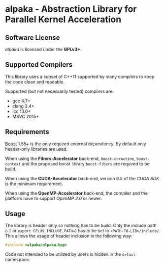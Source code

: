 alpaka - Abstraction Library for Parallel Kernel Acceleration
================================================================

Software License
----------------

*alpaka* is licensed under the **GPLv3+**. 

Supported Compilers
-------------------

This library uses a subset of C++11 supported by many compilers to keep the
code clean and readable.

Supported (but not necessarily tested) compilers are:
- gcc 4.7+
- clang 3.4+
- icc 13.0+
- MSVC 2015+

Requirements
------------

[Boost](http://boost.org/) 1.55+ is the only required external dependency.
By default only header-only libraries are used.

When using the **Fibers-Accelerator** back-end, `boost-coroutine`, `boost-context` and
the proposed boost library `boost-fibers` are required to be build.

When using the **CUDA-Accelerator** back-end, version *6.5* of the *CUDA SDK* is the
minimum requirement.

When using the **OpenMP-Accelerator** back-end, the compiler and the platform have
to support *OpenMP 2.0* or newer.

Usage
-----

The library is header only so nothing has to be build.
Only the include path (`-I` or `export CPLUS_INCLUDE_PATH=`) has to be set to `<PATH-TO-LIB>/include/`.
This allows the usage of header inclusion in the following way:

```c++
#include <alpaka/alpaka.hpp>
```

Code not intended to be utilized by users is hidden in the `detail` namespace.
